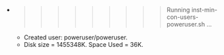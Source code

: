 * >>>>>>>>> Running inst-min-con-users-poweruser.sh ...
  * Created user: poweruser/poweruser.
  * Disk size = 1455348K. Space Used = 36K.
